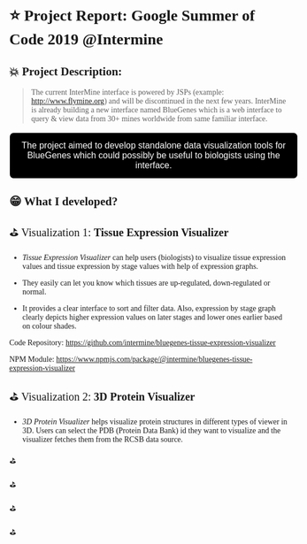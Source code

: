 # ⭐️ Project Report: <b>Google Summer of Code 2019 @Intermine</b>

## 💥 Project Description:

> The current InterMine interface is powered by JSPs (example: http://www.flymine.org) and will be discontinued in the next few years. InterMine is already building a new interface named BlueGenes which is a web interface to query & view data from 30+ mines worldwide from same familiar interface.

<style>
* {
	font-family: avenir;
}
.aim {
	font-size: 16px;
	font-family: sans-serif;
	border-radius: 8px;
	border: 1px solid white;
	padding: 14px 8px;
	background: black;
	color: white;
	text-align: center;
	width: 100%;
}
.viz-heading {
	font-family: avenir;
	font-size: 20px;
}
</style>

<p class="aim">
The project aimed to develop standalone data visualization tools for BlueGenes which could possibly be useful to biologists using the interface.
</p>

## 😁 What I developed?

<p class="viz-heading">⛳️ Visualization 1: <b>Tissue Expression Visualizer</b></p>

- _Tissue Expression Visualizer_ can help users (biologists) to visualize tissue expression values and tissue expression by stage values with help of expression graphs.

- They easily can let you know which tissues are up-regulated, down-regulated or normal.

- It provides a clear interface to sort and filter data. Also, expression by stage graph clearly depicts higher expression values on later stages and lower ones earlier based on colour shades.

Code Repository: https://github.com/intermine/bluegenes-tissue-expression-visualizer

NPM Module: https://www.npmjs.com/package/@intermine/bluegenes-tissue-expression-visualizer

<p class="viz-heading">⛳️ Visualization 2: <b>3D Protein Visualizer</b></p>

- _3D Protein Visualizer_ helps visualize protein structures in different types of viewer in 3D. Users can select the PDB (Protein Data Bank) id they want to visualize and the visualizer fetches them from the RCSB data source.

⛳️ 

⛳️ 

⛳️ 

⛳️ 

